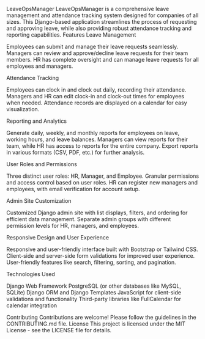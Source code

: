 LeaveOpsManager
LeaveOpsManager is a comprehensive leave management and attendance tracking system designed for companies of all sizes. This Django-based application streamlines the process of requesting and approving leave, while also providing robust attendance tracking and reporting capabilities.
Features
Leave Management

Employees can submit and manage their leave requests seamlessly.
Managers can review and approve/decline leave requests for their team members.
HR has complete oversight and can manage leave requests for all employees and managers.

Attendance Tracking

Employees can clock in and clock out daily, recording their attendance.
Managers and HR can edit clock-in and clock-out times for employees when needed.
Attendance records are displayed on a calendar for easy visualization.

Reporting and Analytics

Generate daily, weekly, and monthly reports for employees on leave, working hours, and leave balances.
Managers can view reports for their team, while HR has access to reports for the entire company.
Export reports in various formats (CSV, PDF, etc.) for further analysis.

User Roles and Permissions

Three distinct user roles: HR, Manager, and Employee.
Granular permissions and access control based on user roles.
HR can register new managers and employees, with email verification for account setup.

Admin Site Customization

Customized Django admin site with list displays, filters, and ordering for efficient data management.
Separate admin groups with different permission levels for HR, managers, and employees.

Responsive Design and User Experience

Responsive and user-friendly interface built with Bootstrap or Tailwind CSS.
Client-side and server-side form validations for improved user experience.
User-friendly features like search, filtering, sorting, and pagination.

Technologies Used

Django Web Framework
PostgreSQL (or other databases like MySQL, SQLite)
Django ORM and Django Templates
JavaScript for client-side validations and functionality
Third-party libraries like FullCalendar for calendar integration

Contributing
Contributions are welcome! Please follow the guidelines in the CONTRIBUTING.md file.
License
This project is licensed under the MIT License - see the LICENSE file for details.
